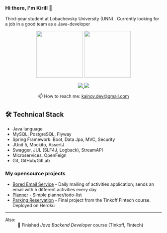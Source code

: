 ### Hi there, I'm Kirill 👋

Third-year student at Lobachevsky University (UNN) . Сurrently looking for a job in a good team as a Java-developer

<p align = 'center'>
 <a href="https://github-readme-stats.vercel.app/api?username=kainovk&show_icons=true&count_private=true">
 <img height=150 src="https://github-readme-stats.vercel.app/api?username=kainovk&show_icons=true&count_private=true&hide=issues,contribs"/></a>
 
<a href="https://github.com/kainovk/github-readme-stats">
<img height=150 src="https://github-readme-stats.vercel.app/api/top-langs/?username=kainovk&layout=compact"/></a>
</p>

<p align='center'>
   <a href="https://www.linkedin.com/in/kirill-kainov">
       <img src="https://img.shields.io/badge/linkedin-%230077B5.svg?&style=for-the-badge&logo=linkedin&logoColor=white"/>
   </a>
   <a href="https://t.me/kainovk">
       <img src="https://img.shields.io/badge/Telegram-2CA5E0?style=for-the-badge&logo=telegram&logoColor=white"/>
   </a>
<p align='center'>
   📫 How to reach me: <a href='mailto:kainov.dev@gmail.com'>kainov.dev@gmail.com</a>
</p>


## 🛠 Technical Stack
*   Java language
*   MySQL, PostgreSQL, Flyway
*   Spring Framework: Boot, Data Jpa, MVC, Security
*   JUnit 5, Mockito, AssertJ
*   Swagger, JUL (SLF4J, Logback), StreamAPI
*   Microservices, OpenFeign
*   Git, GitHub/GitLab

### My opensource projects

*   [Bored Email Service](https://github.com/kainovk/bored-app) - Daily mailing of activities application; sends an email with 5 different activities every day
*   [Planner](https://gitlab.com/kainovk/dear-diary) - Simple planner/todo-list
*   [Parking Reservation](https://gitlab.com/kainovk/parking-reservation) - Final project from the Tinkoff Fintech course. Deployed on Heroku

---

<dl>
  <dt>Also:</dt>
    <dd>🥇 Finished <em>Java Backend Developer</em> course (Tinkoff, Fintech)</dd>
</dl>
